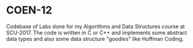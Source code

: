 # COEN-12
Codebase of Labs done for my Algorithms and Data Structures course at SCU-2017. The code is written in C or C++ and implements some abstract data types and also some data structure "goodies" like Huffman Coding.
